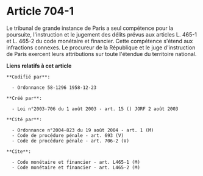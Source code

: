 # Article 704-1

Le tribunal de grande instance de Paris a seul compétence pour la poursuite, l'instruction et le jugement des délits prévus
aux articles L. 465-1 et L. 465-2 du code monétaire et financier. Cette compétence s'étend aux infractions connexes. Le
procureur de la République et le juge d'instruction de Paris exercent leurs attributions sur toute l'étendue du territoire
national.

**Liens relatifs à cet article**

	**Codifié par**:

	  - Ordonnance 58-1296 1958-12-23

	**Créé par**:

	  - Loi n°2003-706 du 1 août 2003 - art. 15 () JORF 2 août 2003

	**Cité par**:

	  - Ordonnance n°2004-823 du 19 août 2004 - art. 1 (M)
	  - Code de procédure pénale - art. 693 (V)
	  - Code de procédure pénale - art. 706-2 (V)

	**Cite**:

	  - Code monétaire et financier - art. L465-1 (M)
	  - Code monétaire et financier - art. L465-2 (M)
